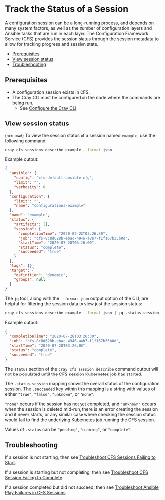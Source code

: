 # Track the Status of a Session

A configuration session can be a long-running process, and depends on many system factors, as well as the number of configuration layers and Ansible
tasks that are run in each layer. The Configuration Framework Service \(CFS\) provides the session status through the session metadata to allow for
tracking progress and session state.

- [Prerequisites](#prerequisites)
- [View session status](#view-session-status)
- [Troubleshooting](#troubleshooting)

## Prerequisites

- A configuration session exists in CFS.
- The Cray CLI must be configured on the node where the commands are being run.
  - See [Configure the Cray CLI](../configure_cray_cli.md).

## View session status

(`ncn-mw#`) To view the session status of a session named `example`, use the following command:

```bash
cray cfs sessions describe example --format json
```

Example output:

```json
{
  "ansible": {
    "config": "cfs-default-ansible-cfg",
    "limit": "",
    "verbosity": 0
  },
  "configuration": {
    "limit": "",
    "name": "configurations-example"
  },
  "name": "example",
  "status": {
    "artifacts": [],
    "session": {
      "completionTime": "2020-07-28T03:26:30",
      "job": "cfs-8c8d628b-ebac-4946-a8b7-f1f167b35b0d",
      "startTime": "2020-07-28T03:26:00",
      "status": "complete",
      "succeeded": "true"
    }
  },
  "tags": {},
  "target": {
    "definition": "dynamic",
    "groups": null
  }
}
```

The `jq` tool, along with the `--format json` output option of the CLI, are helpful for filtering the session data to view just the session status:

```bash
cray cfs sessions describe example --format json | jq .status.session
```

Example output:

```json
{
  "completionTime": "2020-07-28T03:26:30",
  "job": "cfs-8c8d628b-ebac-4946-a8b7-f1f167b35b0d",
  "startTime": "2020-07-28T03:26:00",
  "status": "complete",
  "succeeded": "true"
}
```

The `status` section of the `cray cfs session describe` command output will not be populated until the CFS session Kubernetes job has started.

The `.status.session` mapping shows the overall status of the configuration session. The `.succeeded` key within this mapping is a string with
values of either `"true"`, `"false"`, `"unknown"`, or `"none"`.

`"none"` occurs if the session has not yet completed, and `"unknown"` occurs when the session is deleted mid-run, there is an error creating the session
and it never starts, or any similar case where checking the session status would fail to find the underlying Kubernetes job running the CFS session.

Values of `.status` can be `"pending"`, `"running"`, or `"complete"`.

## Troubleshooting

If a session is not starting, then see [Troubleshoot CFS Sessions Failing to Start](Troubleshoot_CFS_Sessions_Failing_to_Start.md).

If a session is starting but not completing, then see [Troubleshoot CFS Session Failing to Complete](Troubleshoot_CFS_Session_Failing_to_Complete.md).

If a session completed but did not succeed, then see [Troubleshoot Ansible Play Failures in CFS Sessions](#Troubleshoot_Ansible_Play_Failures_in_CFS_Sessions.md).
